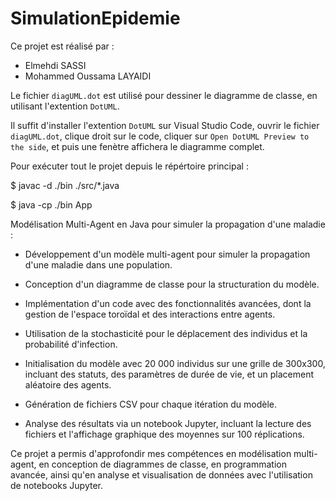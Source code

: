 # SimulationEpidemie

Ce projet est réalisé par :
  - Elmehdi SASSI
  - Mohammed Oussama LAYAIDI


Le fichier `diagUML.dot` est utilisé pour dessiner le diagramme de classe, en utilisant l'extention `DotUML`.

Il suffit d'installer l'extention `DotUML` sur Visual Studio Code, ouvrir le fichier `diagUML.dot`, clique droit sur le code, cliquer sur `Open DotUML Preview to the side`, et puis une fenètre affichera le diagramme complet.


Pour exécuter tout le projet depuis le répértoire principal :
  
  $ javac -d ./bin ./src/*.java
  
  $ java -cp ./bin App

  

Modélisation Multi-Agent en Java pour simuler la propagation d'une maladie :

  - Développement d'un modèle multi-agent pour simuler la propagation d'une maladie dans une population.
  
  - Conception d'un diagramme de classe pour la structuration du modèle.
  
  - Implémentation d'un code avec des fonctionnalités avancées, dont la gestion de l'espace toroïdal et des interactions entre agents.
  
  - Utilisation de la stochasticité pour le déplacement des individus et la probabilité d'infection.
  
  - Initialisation du modèle avec 20 000 individus sur une grille de 300x300, incluant des statuts, des paramètres de durée de vie, et un placement   aléatoire des agents.
  
  - Génération de fichiers CSV pour chaque itération du modèle.
  
  - Analyse des résultats via un notebook Jupyter, incluant la lecture des fichiers et l'affichage graphique des moyennes sur 100 réplications.
  
Ce projet a permis d'approfondir mes compétences en modélisation multi-agent, en conception de diagrammes de classe, en programmation avancée, ainsi qu'en analyse et visualisation de données avec l'utilisation de notebooks Jupyter.
